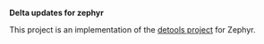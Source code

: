 **Delta updates for zephyr**

This project is an implementation of the [detools project](https://github.com/eerimoq/detools) for Zephyr.